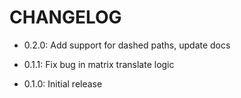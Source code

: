 # CHANGELOG

- 0.2.0: Add support for dashed paths, update docs

- 0.1.1: Fix bug in matrix translate logic
- 0.1.0: Initial release
